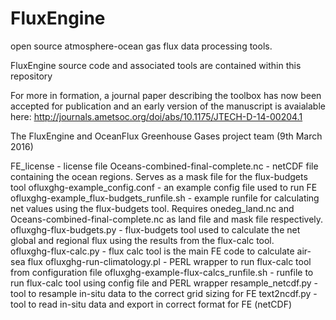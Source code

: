 FluxEngine
==========

open source atmosphere-ocean gas flux data processing tools.

FluxEngine source code and associated tools are contained within this repository

For more in formation, a journal paper describing the toolbox has now been accepted for publication and an early version of the manuscript is avaialable here: http://journals.ametsoc.org/doi/abs/10.1175/JTECH-D-14-00204.1

The FluxEngine and OceanFlux Greenhouse Gases project team (9th March 2016)

FE_license - license file
Oceans-combined-final-complete.nc - netCDF file containing the ocean regions. Serves as a mask file for the flux-budgets tool
ofluxghg-example_config.conf - an example config file used to run FE
ofluxghg-example_flux-budgets_runfile.sh - example runfile for calculating net values using the flux-budgets tool. Requires onedeg_land.nc and Oceans-combined-final-complete.nc as land file and mask file respectively.
ofluxghg-flux-budgets.py - flux-budgets tool used to calculate the net global and regional flux using the results from the flux-calc tool.  
ofluxghg-flux-calc.py - flux calc tool is the main FE code to calculate air-sea flux
ofluxghg-run-climatology.pl - PERL wrapper to run flux-calc tool from configuration file
ofluxghg-example-flux-calcs_runfile.sh - runfile to run flux-calc tool using config file and PERL wrapper
resample_netcdf.py - tool to resample in-situ data to the correct grid sizing for FE
text2ncdf.py - tool to read in-situ data and export in correct format for FE (netCDF)
